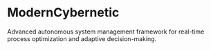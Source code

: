 # ModernCybernetic
Advanced autonomous system management framework for real-time process optimization and adaptive decision-making.
